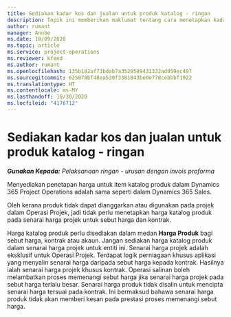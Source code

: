 ```yaml
---
title: Sediakan kadar kos dan jualan untuk produk katalog - ringan
description: Topik ini memberikan maklumat tentang cara menetapkan kadar kos dan jualan untuk item dalam katalog produk.
author: rumant
manager: Annbe
ms.date: 10/09/2020
ms.topic: article
ms.service: project-operations
ms.reviewer: kfend
ms.author: rumant
ms.openlocfilehash: 135b182af73bdab7a3520589431332ad059ec497
ms.sourcegitcommit: 625878bf48ea530f3381843be0e778cebbbf1922
ms.translationtype: HT
ms.contentlocale: ms-MY
ms.lasthandoff: 10/30/2020
ms.locfileid: "4176712"
---
```

# <a name="set-up-cost-and-sales-rates-for-catalog-products---lite"></a>Sediakan kadar kos dan jualan untuk produk katalog - ringan

_**Gunakan Kepada:** Pelaksanaan ringan - urusan dengan invois proforma_


Menyediakan penetapan harga untuk item katalog produk dalam Dynamics 365 Project Operations adalah sama seperti dalam Dynamics 365 Sales.

Oleh kerana produk tidak dapat dianggarkan atau digunakan pada projek dalam Operasi Projek, jadi tidak perlu menetapkan harga katalog produk pada senarai harga projek untuk sebut harga dan kontrak.

Harga katalog produk perlu disediakan dalam medan **Harga Produk** bagi sebut harga, kontrak atau akaun. Jangan sediakan harga katalog produk dalam senarai harga projek untuk entiti ini. Senarai harga projek adalah eksklusif untuk Operasi Projek. Terdapat logik perniagaan khusus aplikasi yang menyalin senarai harga daripada sebut harga kepada kontrak. Hasilnya ialah senarai harga projek khusus kontrak. Operasi salinan boleh melambatkan proses memenangi sebut harga jika senarai harga projek pada sebut harga terlalu besar. Senarai harga produk tidak disalin untuk mencipta senarai harga tersuai pada kontrak. Ini bermaksud bahawa senarai harga produk tidak akan memberi kesan pada prestasi proses memenangi sebut harga.

